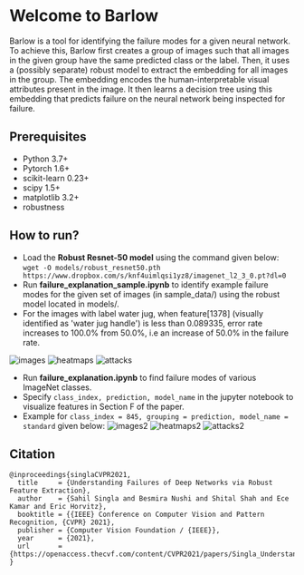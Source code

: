 # Welcome to Barlow


Barlow is a tool for identifying the failure modes for a given neural network. To achieve this, Barlow first creates a group of images such that all images in the given group have the same predicted class or the label. Then, it uses a (possibly separate) robust model to extract the embedding for all images in the group. The embedding encodes the human-interpretable visual attributes present in the image. It then learns a decision tree using this embedding that predicts failure on the neural network being inspected for failure. 

## Prerequisites

+ Python 3.7+
+ Pytorch 1.6+
+ scikit-learn 0.23+
+ scipy 1.5+
+ matplotlib 3.2+
+ robustness

## How to run?

+ Load the **Robust Resnet-50 model** using the command given below:   
```wget -O models/robust_resnet50.pth  https://www.dropbox.com/s/knf4uimlqsi1yz8/imagenet_l2_3_0.pt?dl=0```
+ Run **failure_explanation_sample.ipynb** to identify example failure modes for the given set of images (in sample_data/) using the robust model located in models/.
+ For the images with label water jug, when feature[1378] (visually identified as 'water jug handle') is less than 0.089335, error rate increases to 100.0% from 50.0%, i.e an increase of 50.0% in the failure rate.

![images](./images/water_jug_examples.png)
![heatmaps](./images/water_jug_heatmaps.png)
![attacks](./images/water_jug_attacks.png)

+ Run **failure_explanation.ipynb** to find failure modes of various ImageNet classes.
+ Specify ```class_index, prediction, model_name``` in the jupyter notebook to visualize features in Section F of the paper.
+ Example for ```class_index = 845, grouping = prediction, model_name = standard``` given below:
![images2](./images/syringe_images.jpg)
![heatmaps2](./images/syringe_heatmaps.jpg)
![attacks2](./images/syringe_attacks.jpg)

## Citation

```
@inproceedings{singlaCVPR2021,
  title     = {Understanding Failures of Deep Networks via Robust Feature Extraction},
  author    = {Sahil Singla and Besmira Nushi and Shital Shah and Ece Kamar and Eric Horvitz},
  booktitle = {{IEEE} Conference on Computer Vision and Pattern Recognition, {CVPR} 2021},
  publisher = {Computer Vision Foundation / {IEEE}},
  year      = {2021},
  url       = {https://openaccess.thecvf.com/content/CVPR2021/papers/Singla_Understanding_Failures_of_Deep_Networks_via_Robust_Feature_Extraction_CVPR_2021_paper.pdf},
}
```
